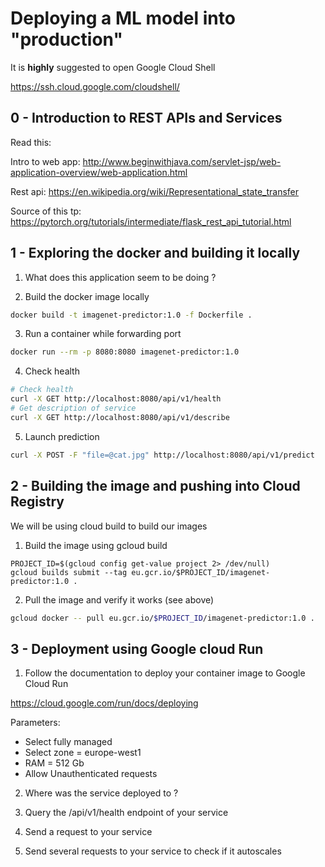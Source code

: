 # Deploying a ML model into "production"

It is **highly** suggested to open Google Cloud Shell

https://ssh.cloud.google.com/cloudshell/

## 0 - Introduction to REST APIs and Services

Read this:

Intro to web app: http://www.beginwithjava.com/servlet-jsp/web-application-overview/web-application.html

Rest api: https://en.wikipedia.org/wiki/Representational_state_transfer

Source of this tp: https://pytorch.org/tutorials/intermediate/flask_rest_api_tutorial.html

## 1 - Exploring the docker and building it locally

1. What does this application seem to be doing ?

2. Build the docker image locally

```bash
docker build -t imagenet-predictor:1.0 -f Dockerfile .
```

3. Run a container while forwarding port

```bash
docker run --rm -p 8080:8080 imagenet-predictor:1.0
```

4. Check health 
```bash
# Check health
curl -X GET http://localhost:8080/api/v1/health
# Get description of service
curl -X GET http://localhost:8080/api/v1/describe
```
5. Launch prediction

```bash
curl -X POST -F "file=@cat.jpg" http://localhost:8080/api/v1/predict
```

## 2 - Building the image and pushing into Cloud Registry

We will be using cloud build to build our images

1. Build the image using gcloud build
```
PROJECT_ID=$(gcloud config get-value project 2> /dev/null)
gcloud builds submit --tag eu.gcr.io/$PROJECT_ID/imagenet-predictor:1.0 .
```
2. Pull the image and verify it works (see above)

```bash
gcloud docker -- pull eu.gcr.io/$PROJECT_ID/imagenet-predictor:1.0 .
```

## 3 - Deployment using Google cloud Run

1. Follow the documentation to deploy your container image to Google Cloud Run

https://cloud.google.com/run/docs/deploying

Parameters:
- Select fully managed
- Select zone = europe-west1
- RAM = 512 Gb
- Allow Unauthenticated requests

2. Where was the service deployed to ? 

3. Query the /api/v1/health endpoint of your service

4. Send a request to your service

5. Send several requests to your service to check if it autoscales
